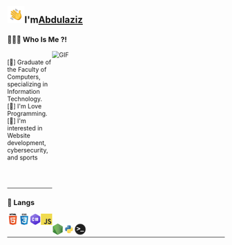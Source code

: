 ## <img src="https://raw.githubusercontent.com/AVS1508/AVS1508/master/assets/Hand%20Wave.gif" width="40">I'm[Abdulaziz]((https://github.com/Az-Abdulaziz))

### 👨🏻‍💻  Who Is Me ?!
<!-- https://user-images.githubusercontent.com/95561087/150732702-e9c8a439-2e94-46e9-9e81-722a909c0686.png  -->
<img align="right" alt="GIF" src="https://github.com/Az-Abdulaziz/Az-Abdulaziz/assets/95561087/bc48465d-f130-4166-83ab-ab02202ab4df" width="400" height="400">

<br>[📌] Graduate of the Faculty of Computers, specializing in Information Technology.
<br>[💠] I'm Love Programming.
<br>[🚀] I'm interested in Website development, cybersecurity, and sports

<br />
<!--
https://bio.link/iro_az
<img src='https://cdn.jsdelivr.net/npm/simple-icons@3.0.1/icons/linkedin.svg' alt='linkedin' height='40'>(https://www.linkedin.com/in/https://linkedin.com/in/azabdulaziz//) 
-->
<!--
<img src='https://cdn.jsdelivr.net/npm/simple-icons@3.0.1/icons/github.svg' alt='github' height='40'>
(https://github.com/https://github.com/Az-Abdulaziz)
-->
<br />

---

### 📝  Langs
<!-- #[<img align="left" alt="Visual Studio Code" width="26px" src="https://raw.githubusercontent.com/github/explore/80688e429a7d4ef2fca1e82350fe8e3517d3494d/topics/visual-studio-code/visual-studio-code.png" />]().-->
[<img align="left" alt="HTML5" width="26px" src="https://raw.githubusercontent.com/github/explore/80688e429a7d4ef2fca1e82350fe8e3517d3494d/topics/html/html.png" />]()
[<img align="left" alt="CSS3" width="26px" src="https://raw.githubusercontent.com/github/explore/80688e429a7d4ef2fca1e82350fe8e3517d3494d/topics/css/css.png" />]()
[<img align="left" alt="CSharp" width="26px" src="https://raw.githubusercontent.com/github/explore/80688e429a7d4ef2fca1e82350fe8e3517d3494d/topics/csharp/csharp.png" />]()
[<img align="left" alt="JavaScript" width="26px" src="https://raw.githubusercontent.com/github/explore/80688e429a7d4ef2fca1e82350fe8e3517d3494d/topics/javascript/javascript.png" />]()
[<img align="left" alt="Node.js" width="26px" src="https://raw.githubusercontent.com/github/explore/80688e429a7d4ef2fca1e82350fe8e3517d3494d/topics/nodejs/nodejs.png"/>]()
[<img align="left" alt="python" width="26px" src="https://raw.githubusercontent.com/github/explore/80688e429a7d4ef2fca1e82350fe8e3517d3494d/topics/python/python.png"/>]()
[<img align="left" alt="Terminal" width="26px" src="https://raw.githubusercontent.com/github/explore/80688e429a7d4ef2fca1e82350fe8e3517d3494d/topics/terminal/terminal.png"/>]()
<br>
<br>

 <!-- ### 🛠️  Techs -->

 <!-- ### 🤝🏻  Connect with Me

**Az-Abdulaziz/Az-Abdulaziz** is a ✨ _special_ ✨ repository because its `README.md` (this file) appears on your GitHub profile.

Here are some ideas to get you started:

- 🔭 I’m currently working on ...
- 🌱 I’m currently learning ...
- 👯 I’m looking to collaborate on ...
- 🤔 I’m looking for help with ...
- 💬 Ask me about ...
- 📫 How to reach me: ...
- 😄 Pronouns: ...
- ⚡ Fun fact: ...
-->

---
<!--
### ⚙️  GitHub Analytics
<details>
  <summary>:zap: GitHub Stats</summary>
  <img align="left" alt="Anna's GitHub Stats" src="https://github-readme-stats.vercel.app/api?username=Az-Abdulaziz&show_icons=true&hide_border=true" />
</details> 

<details>
  <summary>:zap: Most Used Languages</summary>
  <img align="left" alt="Anna's GitHub Top Languages" src="https://github-readme-stats.vercel.app/api/top-langs/?username=Az-Abdulaziz" />
</details>
-->

<br>
<br>
